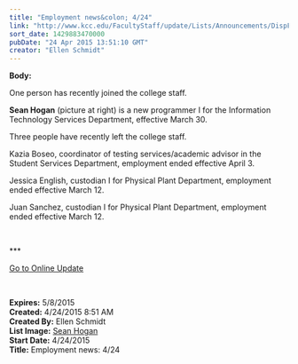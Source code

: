 ```yaml
---
title: "Employment news&colon; 4/24"
link: "http://www.kcc.edu/FacultyStaff/update/Lists/Announcements/DispForm.aspx?ID=1900"
sort_date: 1429883470000
pubDate: "24 Apr 2015 13:51:10 GMT"
creator: "Ellen Schmidt"
---
```


<div><b>Body:</b> <div class="ExternalClass9927DD032F624CC2AD629923C0FC0910"><p>​One person has recently joined the college staff.</p>
<p><strong>Sean Hogan</strong> (picture at right) is a new programmer I for the Information Technology Services Department, effective March 30.</p>
<p>Three people have recently left the college staff.</p>
<p>Kazia Boseo, coordinator of testing services/academic advisor in the  Student Services Department, employment ended effective April 3.</p>
<p>Jessica English, custodian I for Physical Plant Department, employment ended effective March 12.</p>
<p>Juan Sanchez, custodian I for Physical Plant Department, employment ended effective March 12.</p>
<p> </p>
<p>***</p>
<p><a href="/update">Go to Online Update</a></p>
<p><br /></p></div></div>
<div><b>Expires:</b> 5/8/2015</div>
<div><b>Created:</b> 4/24/2015 8:51 AM</div>
<div><b>Created By:</b> Ellen Schmidt</div>
<div><b>List Image:</b> <a href="http://www.kcc.edu/FacultyStaff/update/PublishingImages/SeanHogan-sm.jpg">Sean Hogan</a></div>
<div><b>Start Date:</b> 4/24/2015</div>
<div><b>Title:</b> Employment news: 4/24</div>
